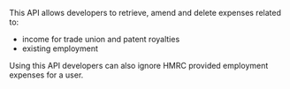 This API allows developers to retrieve, amend and delete expenses related to:

- income for trade union and patent royalties
- existing employment

Using this API developers can also ignore HMRC provided employment expenses for a user.
